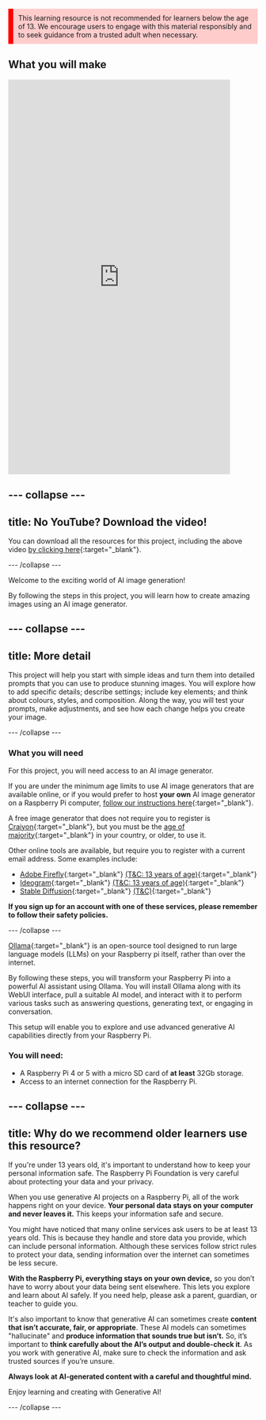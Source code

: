 <p style='border-left: solid; border-width:10px; border-color: #ff0000; background-color: #ffcccc; padding: 10px;'>
This learning resource is not recommended for learners below the age of 13. We encourage users to engage with this material responsibly and to seek guidance from a trusted adult when necessary.
</p>

## What you will make


<html>
    <iframe style="max-width: 448px;" width="100%" height="796" src="https://www.youtube.com/embed/n-BejB5xZ0o?rel=0&cc_load_policy=1" frameborder="0" allow="accelerometer; autoplay; clipboard-write; encrypted-media; gyroscope; picture-in-picture; web-share" referrerpolicy="strict-origin-when-cross-origin" allowfullscreen>
    </iframe>    
</html>

--- collapse ---
---
title: No YouTube? Download the video!
---

You can download all the resources for this project, including the above video [by clicking here](https://projects.raspberrypi.org/en/projects/ai-image-prompt-go){:target="_blank"}. 


--- /collapse ---

Welcome to the exciting world of AI image generation! 

By following the steps in this project, you will learn how to create amazing images using an AI image generator. 

--- collapse ---
---
title: More detail
---

This project will help you start with simple ideas and turn them into detailed prompts that you can use to produce stunning images. You will explore how to add specific details; describe settings; include key elements; and think about colours, styles, and composition. Along the way, you will test your prompts, make adjustments, and see how each change helps you create your image.

--- /collapse ---

### What you will need

For this project, you will need access to an AI image generator.

If you are under the minimum age limits to use AI image generators that are available online, or if you would prefer to host **your own** AI image generator on a Raspberry Pi computer, [follow our instructions here](https://projects.raspberrypi.org/en/projects/ai-images-on-pi){:target="_blank"}.

A free image generator that does not require you to register is [Craiyon](https://www.craiyon.com){:target="_blank"}, but you must be the [age of majority](https://en.wikipedia.org/wiki/Age_of_majority){:target="_blank"} in your country, or older, to use it.

Other online tools are available, but require you to register with a current email address. Some examples include:
- [Adobe Firefly](https://firefly.adobe.com/){:target="_blank"} [(T&C: 13 years of age)](https://www.adobe.com/uk/legal/terms.html#useof:~:text=You%20must%20be%2013%20or%20older%20to%20register%20for%20an%20individual%20Adobe%20ID.){:target="_blank"}
- [Ideogram](https://www.ideogram.ai){:target="_blank"} [(T&C: 13 years of age)](https://ideogram.ai/legal/tos#:~:text=You%20must%20be%20thirteen%20(13)%20years%20of%20age%20or%20older%20to%20use%20the%20Services.){:target="_blank"}
- [Stable Diffusion](https://stablediffusionweb.com/){:target="_blank"} [(T&C)](https://stablediffusionweb.com/terms-and-conditions){:target="_blank"}

**If you sign up for an account with one of these services, please remember to follow their safety policies.**

--- /collapse ---

[Ollama](https://ollama.com){:target="_blank"} is an open-source tool designed to run large language models (LLMs) on your Raspberry pi itself, rather than over the internet.

By following these steps, you will transform your Raspberry Pi into a powerful AI assistant using Ollama. You will install Ollama along with its WebUI interface, pull a suitable AI model, and interact with it to perform various tasks such as answering questions, generating text, or engaging in conversation. 

This setup will enable you to explore and use advanced generative AI capabilities directly from your Raspberry Pi.

### You will need:
- A Raspberry Pi 4 or 5 with a micro SD card of **at least** 32Gb storage.
- Access to an internet connection for the Raspberry Pi.

--- collapse ---
---
title:  Why do we recommend older learners use this resource?
---

If you're under 13 years old, it's important to understand how to keep your personal information safe. The Raspberry Pi Foundation is very careful about protecting your data and your privacy.

When you use generative AI projects on a Raspberry Pi, all of the work happens right on your device. **Your personal data stays on your computer and never leaves it.** This keeps your information safe and secure.

You might have noticed that many online services ask users to be at least 13 years old. This is because they handle and store data you provide, which can include personal information. Although these services follow strict rules to protect your data, sending information over the internet can sometimes be less secure.

**With the Raspberry Pi, everything stays on your own device,** so you don’t have to worry about your data being sent elsewhere. This lets you explore and learn about AI safely. If you need help, please ask a parent, guardian, or teacher to guide you.

It's also important to know that generative AI can sometimes create **content that isn’t accurate, fair, or appropriate**. These AI models can sometimes "hallucinate" and **produce information that sounds true but isn’t.** So, it’s important to **think carefully about the AI’s output and double-check it**. As you work with generative AI, make sure to check the information and ask trusted sources if you’re unsure.

**Always look at AI-generated content with a careful and thoughtful mind.**

Enjoy learning and creating with Generative AI!

--- /collapse ---